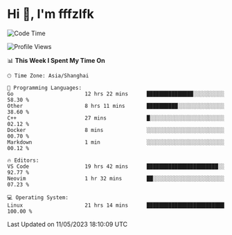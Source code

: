 # Hi 👋, I'm fffzlfk

<!--START_SECTION:waka-->
![Code Time](http://img.shields.io/badge/Code%20Time-206%20hrs%202%20mins-blue)

![Profile Views](http://img.shields.io/badge/Profile%20Views-0-blue)

📊 **This Week I Spent My Time On** 

```text
🕑︎ Time Zone: Asia/Shanghai

💬 Programming Languages: 
Go                       12 hrs 22 mins      ███████████████░░░░░░░░░░   58.30 % 
Other                    8 hrs 11 mins       ██████████░░░░░░░░░░░░░░░   38.60 % 
C++                      27 mins             █░░░░░░░░░░░░░░░░░░░░░░░░   02.12 % 
Docker                   8 mins              ░░░░░░░░░░░░░░░░░░░░░░░░░   00.70 % 
Markdown                 1 min               ░░░░░░░░░░░░░░░░░░░░░░░░░   00.12 % 

🔥 Editors: 
VS Code                  19 hrs 42 mins      ███████████████████████░░   92.77 % 
Neovim                   1 hr 32 mins        ██░░░░░░░░░░░░░░░░░░░░░░░   07.23 % 

💻 Operating System: 
Linux                    21 hrs 14 mins      █████████████████████████   100.00 % 
```


 Last Updated on 11/05/2023 18:10:09 UTC
<!--END_SECTION:waka-->
